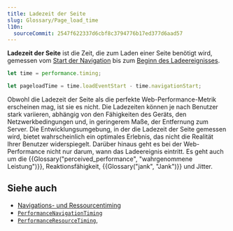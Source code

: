 ```yaml
---
title: Ladezeit der Seite
slug: Glossary/Page_load_time
l10n:
  sourceCommit: 2547f622337d6cbf8c3794776b17ed377d6aad57
---
```


**Ladezeit der Seite** ist die Zeit, die zum Laden einer Seite benötigt wird, gemessen vom [Start der Navigation](/de/docs/Web/API/PerformanceTiming/navigationStart) bis zum [Beginn des Ladeereignisses](/de/docs/Web/API/PerformanceTiming/loadEventStart).

```js
let time = performance.timing;

let pageloadTime = time.loadEventStart - time.navigationStart;
```

Obwohl die Ladezeit der Seite als die perfekte Web-Performance-Metrik erscheinen mag, ist sie es nicht. Die Ladezeiten können je nach Benutzer stark variieren, abhängig von den Fähigkeiten des Geräts, den Netzwerkbedingungen und, in geringerem Maße, der Entfernung zum Server. Die Entwicklungsumgebung, in der die Ladezeit der Seite gemessen wird, bietet wahrscheinlich ein optimales Erlebnis, das nicht die Realität Ihrer Benutzer widerspiegelt. Darüber hinaus geht es bei der Web-Performance nicht nur darum, wann das Ladeereignis eintritt. Es geht auch um die {{Glossary("perceived_performance", "wahrgenommene Leistung")}}, Reaktionsfähigkeit, {{Glossary("jank", "Jank")}} und Jitter.

## Siehe auch

- [Navigations- und Ressourcentiming](/de/docs/Web/Performance/Guides/Navigation_and_resource_timings)
- [`PerformanceNavigationTiming`](/de/docs/Web/API/PerformanceNavigationTiming)
- [`PerformanceResourceTiming`](/de/docs/Web/API/PerformanceResourceTiming),
